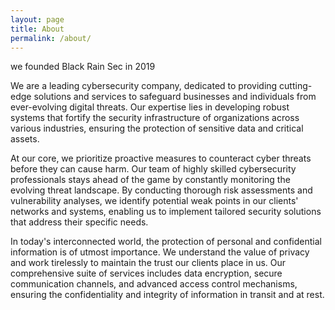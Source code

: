 ```yaml
---
layout: page
title: About
permalink: /about/
---
```

we founded Black Rain Sec in 2019

We are a leading cybersecurity company, dedicated to providing cutting-edge solutions and services to safeguard businesses and individuals from ever-evolving digital threats. Our expertise lies in developing robust systems that fortify the security infrastructure of organizations across various industries, ensuring the protection of sensitive data and critical assets.

At our core, we prioritize proactive measures to counteract cyber threats before they can cause harm. Our team of highly skilled cybersecurity professionals stays ahead of the game by constantly monitoring the evolving threat landscape. By conducting thorough risk assessments and vulnerability analyses, we identify potential weak points in our clients' networks and systems, enabling us to implement tailored security solutions that address their specific needs.

In today's interconnected world, the protection of personal and confidential information is of utmost importance. We understand the value of privacy and work tirelessly to maintain the trust our clients place in us. Our comprehensive suite of services includes data encryption, secure communication channels, and advanced access control mechanisms, ensuring the confidentiality and integrity of information in transit and at rest.
